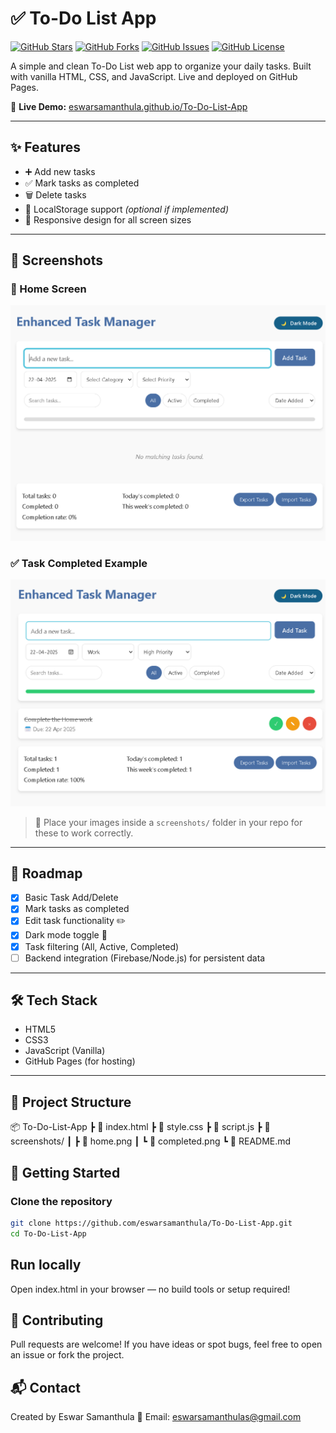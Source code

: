 # ✅ To-Do List App

[![GitHub Stars](https://img.shields.io/github/stars/eswarsamanthula/To-Do-List-App?style=social)](https://github.com/eswarsamanthula/To-Do-List-App/stargazers)
[![GitHub Forks](https://img.shields.io/github/forks/eswarsamanthula/To-Do-List-App?style=social)](https://github.com/eswarsamanthula/To-Do-List-App/network/members)
[![GitHub Issues](https://img.shields.io/github/issues/eswarsamanthula/To-Do-List-App)](https://github.com/eswarsamanthula/To-Do-List-App/issues)
[![GitHub License](https://img.shields.io/github/license/eswarsamanthula/To-Do-List-App)](https://github.com/eswarsamanthula/To-Do-List-App/blob/main/LICENSE)

A simple and clean To-Do List web app to organize your daily tasks. Built with vanilla HTML, CSS, and JavaScript. Live and deployed on GitHub Pages.

🔗 **Live Demo:** [eswarsamanthula.github.io/To-Do-List-App](https://eswarsamanthula.github.io/To-Do-List-App)

---

## ✨ Features

- ➕ Add new tasks  
- ✅ Mark tasks as completed  
- 🗑️ Delete tasks  
- 💾 LocalStorage support *(optional if implemented)*  
- 📱 Responsive design for all screen sizes

---

## 📸 Screenshots

### 📌 Home Screen

<img src="screenshots/home.png" alt="To-Do App Home Screen" width="600"/>

### ✅ Task Completed Example

<img src="screenshots/completed.png" alt="Completed Task Example" width="600"/>

> 📁 Place your images inside a `screenshots/` folder in your repo for these to work correctly.

---

## 📅 Roadmap

- [x] Basic Task Add/Delete
- [x] Mark tasks as completed
- [x] Edit task functionality ✏️
- [x] Dark mode toggle 🌙
- [x] Task filtering (All, Active, Completed)
- [ ] Backend integration (Firebase/Node.js) for persistent data

---

## 🛠️ Tech Stack

- HTML5
- CSS3
- JavaScript (Vanilla)
- GitHub Pages (for hosting)

---

## 📂 Project Structure

📦 To-Do-List-App ┣ 📜 index.html ┣ 📜 style.css ┣ 📜 script.js ┣ 📁 screenshots/ ┃ ┣ 📸 home.png ┃ ┗ 📸 completed.png ┗ 📜 README.md

## 🚀 Getting Started

### Clone the repository

```bash
git clone https://github.com/eswarsamanthula/To-Do-List-App.git
cd To-Do-List-App

```
## Run locally
Open index.html in your browser — no build tools or setup required!

## 🙌 Contributing
Pull requests are welcome! If you have ideas or spot bugs, feel free to open an issue or fork the project.

## 📬 Contact
Created by Eswar Samanthula
📧 Email: eswarsamanthulas@gmail.com
